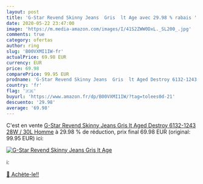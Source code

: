 ```yaml
---
layout: post
title: 'G-Star Revend Skinny Jeans  Gris  lt Age avec 29.98 % rabais '
date: 2020-05-22 23:47:00
image: 'https://m.media-amazon.com/images/I/41S2ZWW0DxL._SL200_.jpg'
comments: true
category: ofertas
author: ring
slug: 'B00VXMI1IW-fr'
actualPrice: 69.98 EUR
currency: EUR
price: 69.98
comparePrice: 99.95 EUR
prodname: 'G-Star Revend Skinny Jeans  Gris  lt Aged Destroy 6132-1243   28W / 30L Homme'
country: 'fr'
flag: '🇫🇷'
buyurl: 'https://www.amazon.fr/dp/B00VXMI1IW/?tag=tolees0d-21'
descuento: '29.98'
average: '69.98'
---
```


C'est en vente [G-Star Revend Skinny Jeans  Gris  lt Aged Destroy 6132-1243   28W / 30L Homme](https://www.amazon.fr/dp/B00VXMI1IW/?tag=tolees0d-21)  à  29.98 % de réduction, prix final  69.98 EUR (original: 99.95 EUR) ici:

[![G-Star Revend Skinny Jeans  Gris  lt Age](https://m.media-amazon.com/images/I/41S2ZWW0DxL._SL200_.jpg)](https://www.amazon.fr/dp/B00VXMI1IW/?tag=tolees0d-21)

ℹ️:


[🛒 Achète-le!!](https://www.amazon.fr/dp/B00VXMI1IW/?tag=tolees0d-21)
